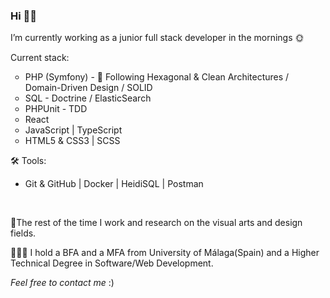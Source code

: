 <h3>Hi 👋🏻 </h3>

<p>I’m currently working as a junior full stack developer in the mornings 🌞</p>

<p>Current stack:</p>

<ul style="list-style-type:circle;">
    <li>PHP (Symfony) - 🌿 Following Hexagonal & Clean Architectures / Domain-Driven Design / SOLID</li>
    <li>SQL - Doctrine / ElasticSearch</li>
    <li>PHPUnit - TDD</li>
    <li>React</li>
    <li>JavaScript | TypeScript</li>
    <li>HTML5 & CSS3 | SCSS</li>
</ul>

<p>🛠 Tools:</p>

<ul>
    <li>Git & GitHub | Docker | HeidiSQL | Postman</li>
</ul>

<br>

<p>🌼The rest of the time I work and research on the visual arts and design fields.</p>

<p>👩🏻‍🎓 I hold a BFA and a MFA from University of Málaga(Spain) and a Higher Technical Degree in Software/Web Development.</p>

<p><i>Feel free to contact me</i> :)</p>
